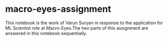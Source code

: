 # macro-eyes-assignment
This notebook is the work of Varun Suryan in response to the application for ML Scientist role at Macro-Eyes.The two parts of this assignment are answered in this notebook sequentially.
